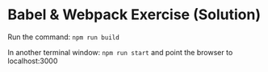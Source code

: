 # Babel & Webpack Exercise (Solution)

Run the command:
``` npm run build ```

In another terminal window:
``` npm run start ``` and point the browser to localhost:3000
